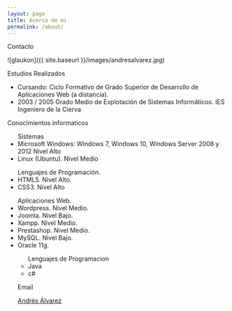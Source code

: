 ```yaml
---
layout: page
title: Acerca de mi
permalink: /about/
---
```

Contacto

![glaukon]({{ site.baseurl }}/images/andresalvarez.jpg)

Estudios Realizados
<ul>
    <li>Cursando: Ciclo Formativo de Grado Superior de Desarrollo de Aplicaciones Web (a distancia).</li>
    <li>2003 / 2005 Grado Medio de Explotación de Sistemas Informáticos. IES Ingeniero de la Cierva</li>
</ul>
Conocimientos informaticos
<ul>
    Sistemas
    <li>Microsoft Windows: Windows 7, Windows 10, Windows Server 2008 y 2012 Nivel Alto</li>
    <li>Linux (Ubuntu). Nivel Medio</li>
</ul>
<ul>
    Lenguajes de Programación.
    <li>HTML5. Nivel Alto.</li>
    <li>CSS3. Nivel Alto</li>
    </ul>
<ul>
    Aplicaciones Web.
   <li> Wordpress. Nivel Medio.</li>
    <li>Joomla. Nivel Bajo.</li>
    <li>Xampp. Nivel Medio.</li>
    <li>Prestashop. Nivel Medio.</li>
    <li>MySQL. Nivel Bajo.</li>
    <li>Oracle 11g.</li>
    </ol>
<ul>Lenguajes de Programacion
    <li>Java</li>
    <li>c#</li>
</ul>

Email 

[Andrés Álvarez](mailto:andresalvarezgonzalez@gmail.com)




